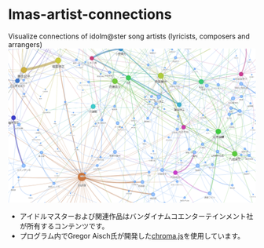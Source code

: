 # Imas-artist-connections
Visualize connections of idolm@ster song artists (lyricists, composers and arrangers)
![](connections.png)

* アイドルマスターおよび関連作品はバンダイナムコエンターテインメント社が所有するコンテンツです。
* プログラム内でGregor Aisch氏が開発した[chroma.js](https://github.com/gka/chroma.js)を使用しています。